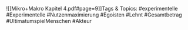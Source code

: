 
![[Mikro+Makro Kapitel 4.pdf#page=9]]Tags & Topics:
   #experimentelle
   #Experimentelle
   #Nutzenmaximierung
   #Egoisten
   #Lehnt
   #Gesamtbetrag
   #UltimatumspielMenschen
   #Akteur